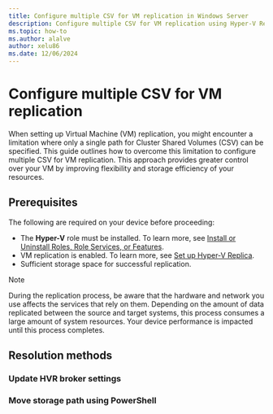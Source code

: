 ```yaml
---
title: Configure multiple CSV for VM replication in Windows Server
description: Configure multiple CSV for VM replication using Hyper-V Replica to increase scalability and fault tolerance in Windows Server.
ms.topic: how-to
ms.author: alalve
author: xelu86
ms.date: 12/06/2024
---
```


# Configure multiple CSV for VM replication

When setting up Virtual Machine (VM) replication, you might encounter a limitation where only a single path for Cluster Shared Volumes (CSV) can be specified. This guide outlines how to overcome this limitation to configure multiple CSV for VM replication. This approach provides greater control over your VM by improving flexibility and storage efficiency of your resources.

## Prerequisites

The following are required on your device before proceeding:

- The **Hyper-V** role must be installed. To learn more, see [Install or Uninstall Roles, Role Services, or Features](/windows-server/administration/server-manager/install-or-uninstall-roles-role-services-or-features).
- VM replication is enabled. To learn more, see [Set up Hyper-V Replica](/windows-server/virtualization/hyper-v/manage/set-up-hyper-v-replica).
- Sufficient storage space for successful replication.

> [!NOTE]
> During the replication process, be aware that the hardware and network you use affects the services that rely on them. Depending on the amount of data replicated between the source and target systems, this process consumes a large amount of system resources. Your device performance is impacted until this process completes.

## Resolution methods

### Update HVR broker settings

### Move storage path using PowerShell

